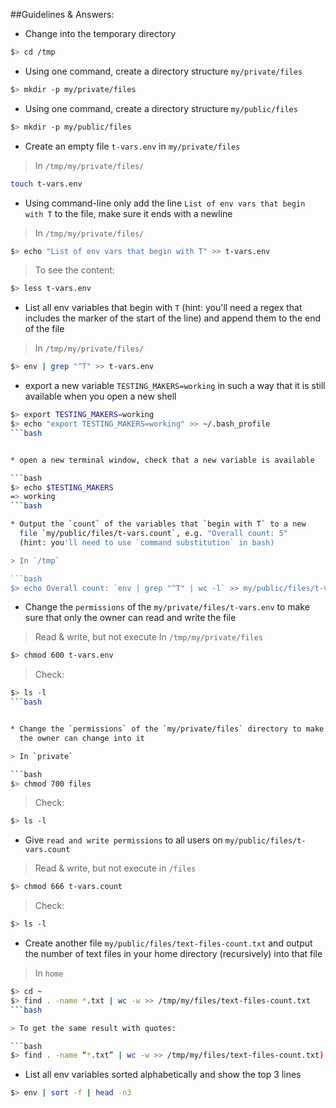 ##Guidelines &amp; Answers:

* Change into the temporary directory

```bash
$> cd /tmp
```

* Using one command, create a directory structure `my/private/files`

```bash
$> mkdir -p my/private/files
```

* Using one command, create a directory structure `my/public/files`

```bash
$> mkdir -p my/public/files
```

* Create an empty file `t-vars.env` in `my/private/files`

> In `/tmp/my/private/files/`

```bash
touch t-vars.env
```

* Using command-line only add the line `List of env vars that begin with T` to the file, 
  make sure it ends with a newline

> In `/tmp/my/private/files/`

```bash
$> echo "List of env vars that begin with T" >> t-vars.env
```

> To see the content: 

```bash
$> less t-vars.env
```

* List all env variables that begin with `T` (hint: you'll need a regex that includes 
  the marker of the start of the line) and append them to the end of the file

> In `/tmp/my/private/files/`

```bash
$> env | grep "^T" >> t-vars.env
```

* export a new variable `TESTING_MAKERS=working` in such a way that it is still 
  available when you open a new shell

```bash
$> export TESTING_MAKERS=working
$> echo "export TESTING_MAKERS=working" >> ~/.bash_profile
```bash


* open a new terminal window, check that a new variable is available

```bash
$> echo $TESTING_MAKERS
=> working
```bash

* Output the `count` of the variables that `begin with T` to a new 
  file `my/public/files/t-vars.count`, e.g. "Overall count: 5" 
  (hint: you'll need to use `command substitution` in bash)

> In `/tmp`

```bash
$> echo Overall count: `env | grep "^T" | wc -l` >> my/public/files/t-vars.count
```

* Change the `permissions` of the `my/private/files/t-vars.env` to make sure that only 
  the owner can read and write the file

> Read & write, but not execute
> In `/tmp/my/private/files`

```bash
$> chmod 600 t-vars.env
```

> Check: 

```bash
$> ls -l
```bash


* Change the `permissions` of the `my/private/files` directory to make sure that only 
  the owner can change into it

> In `private`

```bash
$> chmod 700 files
```

> Check: 

```bash
$> ls -l
```

* Give `read and write permissions` to all users on `my/public/files/t-vars.count`

> Read & write, but not execute
> in `/files`

```bash
$> chmod 666 t-vars.count
```

> Check: 

```bash
$> ls -l
```

* Create another file `my/public/files/text-files-count.txt` and output the number 
  of text files in your home directory (recursively) into that file

> In `home`

```bash
$> cd ~ 
$> find . -name *.txt | wc -w >> /tmp/my/files/text-files-count.txt
```bash

> To get the same result with quotes: 

```bash
$> find . -name “*.txt” | wc -w >> /tmp/my/files/text-files-count.txt)
```

* List all env variables sorted alphabetically and show the top 3 lines

```bash
$> env | sort -f | head -n3
```


